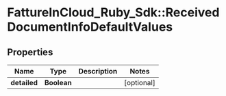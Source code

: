 # FattureInCloud_Ruby_Sdk::ReceivedDocumentInfoDefaultValues

## Properties

| Name | Type | Description | Notes |
| ---- | ---- | ----------- | ----- |
| **detailed** | **Boolean** |  | [optional] |

